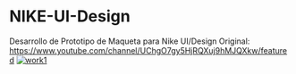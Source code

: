 # NIKE-UI-Design
Desarrollo de Prototipo de Maqueta para Nike UI/Design
Original: https://www.youtube.com/channel/UChgO7gy5HjRQXuj9hMJQXkw/featured
<a href="https://ibb.co/3YN6vXW"><img src="https://i.ibb.co/2YtVS2P/work1.png" alt="work1" border="0"></a>
